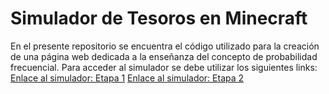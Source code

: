 # Simulador de Tesoros en Minecraft
En el presente repositorio se encuentra el código utilizado para la creación de una página web dedicada a la enseñanza del concepto de probabilidad frecuencial.
Para acceder al simulador se debe utilizar los siguientes links:
[Enlace al simulador: Etapa 1](https://simulacionminecraft.github.io/minecraft/viaje_al_futuro)
[Enlace al simulador: Etapa 2](https://simulacionminecraft.github.io/minecraft/)
